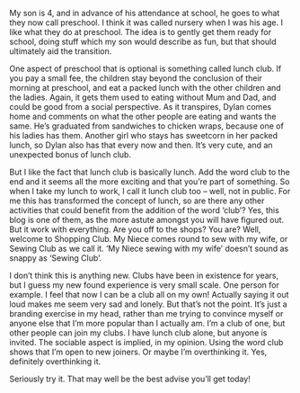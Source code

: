 

My son is 4, and in advance of his attendance at school, he goes to what they now call preschool. I think it was called nursery when I was his age. I like what they do at preschool. The idea is to gently get them ready for school, doing stuff which my son would describe as fun, but that should ultimately aid the transition.

One aspect of preschool that is optional is something called lunch club. If you pay a small fee, the children stay beyond the conclusion of their morning at preschool, and eat a packed lunch with the other children and the ladies. Again, it gets them used to eating without Mum and Dad, and could be good from a social perspective. As it transpires, Dylan comes home and comments on what the other people are eating and wants the same. He’s graduated from sandwiches to chicken wraps, because one of his ladies has them. Another girl who stays has sweetcorn in her packed lunch, so Dylan also has that every now and then. It’s very cute, and an unexpected bonus of lunch club.

But I like the fact that lunch club is basically lunch. Add the word club to the end and it seems all the more exciting and that you’re part of something. So when I take my lunch to work, I call it lunch club too – well, not in public. For me this has transformed the concept of lunch, so are there any other activities that could benefit from the addition of the word ‘club’? Yes, this blog is one of them, as the more astute amongst you will have figured out. But it work with everything. Are you off to the shops? You are? Well, welcome to Shopping Club. My Niece comes round to sew with my wife, or Sewing Club as we call it. ‘My Niece sewing with my wife’ doesn’t sound as snappy as ‘Sewing Club’.

I don’t think this is anything new. Clubs have been in existence for years, but I guess my new found experience is very small scale. One person for example. I feel that now I can be a club all on my own! Actually saying it out loud makes me seem very sad and lonely. But that’s not the point. It’s just a branding exercise in my head, rather than me trying to convince myself or anyone else that I’m more popular than I actually am. I’m a club of one, but other people can join my clubs. I have lunch club alone, but anyone is invited. The sociable aspect is implied, in my opinion. Using the word club shows that I’m open to new joiners. Or maybe I’m overthinking it. Yes, definitely overthinking it.

Seriously try it. That may well be the best advise you’ll get today!
